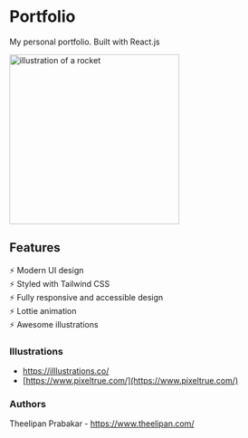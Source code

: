 # Portfolio
My personal portfolio. Built with React.js

<img src="https://www.theelipan.com/images/rocket.svg" alt="illustration of a rocket" width="300"/>

## Features

⚡️ Modern UI design \
⚡️ Styled with Tailwind CSS\
⚡️ Fully responsive and accessible design\
⚡️ Lottie animation\
⚡️ Awesome illustrations 


### Illustrations

- [https://illlustrations.co/ ](https://illlustrations.co/)
- [https://www.pixeltrue.com/](https://www.pixeltrue.com/)

### Authors 

   Theelipan Prabakar - https://www.theelipan.com/
